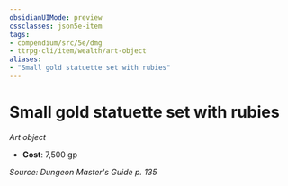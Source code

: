 ```yaml
---
obsidianUIMode: preview
cssclasses: json5e-item
tags:
- compendium/src/5e/dmg
- ttrpg-cli/item/wealth/art-object
aliases: 
- "Small gold statuette set with rubies"
---
```

# Small gold statuette set with rubies
*Art object*  

- **Cost**: 7,500 gp

*Source: Dungeon Master's Guide p. 135*